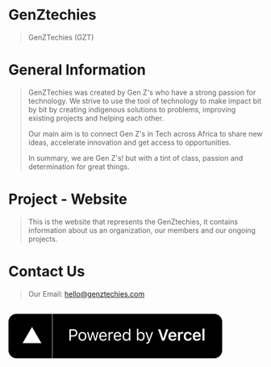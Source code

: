 # GenZtechies

> GenZTechies (GZT)

# General Information

> GenZTechies was created by Gen Z's who have a strong passion for technology. We strive
> to use the tool of technology to make impact bit by bit by creating indigenous solutions
> to problems, improving existing projects and helping each other.
>
> Our main aim is to connect Gen Z's in Tech across Africa to
> share new ideas, accelerate innovation and get access to opportunities.
>
> In summary, we are Gen Z's! but with a tint of class, passion and determination for
> great things.

# Project - Website

> This is the website that represents the GenZtechies, it contains information about us an
> organization, our members and our ongoing projects.

# Contact Us

> Our Email: hello@genztechies.com

<br />

<a target="_blank" href="https://www.vercel.com?utm_source=genztechies&utm_campaign=oss">
  <img src="./public/powered-by-vercel.svg" alt="Powered by vercel">
</a>
